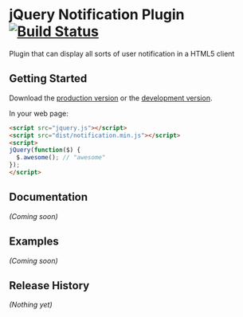 # jQuery Notification Plugin [![Build Status](https://travis-ci.org/ledere/jquery-notification.png)](https://travis-ci.org/ledere/jquery-notification)

Plugin that can display all sorts of user notification in a HTML5 client

## Getting Started

Download the [production version][min] or the [development version][max].

[min]: https://raw.github.com/ledere/jquery-notification/master/dist/jquery.notification.min.js
[max]: https://raw.github.com/ledere/jquery-notification/master/dist/jquery.notification.js

In your web page:

```html
<script src="jquery.js"></script>
<script src="dist/notification.min.js"></script>
<script>
jQuery(function($) {
  $.awesome(); // "awesome"
});
</script>
```

## Documentation
_(Coming soon)_

## Examples
_(Coming soon)_

## Release History
_(Nothing yet)_
